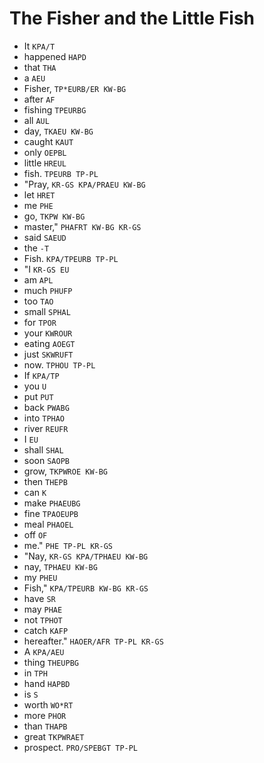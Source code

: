 # The Fisher and the Little Fish

* It `KPA/T`
* happened `HAPD`
* that `THA`
* a `AEU`
* Fisher, `TP*EURB/ER KW-BG`
* after `AF`
* fishing `TPEURBG`
* all `AUL`
* day, `TKAEU KW-BG`
* caught `KAUT`
* only `OEPBL`
* little `HREUL`
* fish. `TPEURB TP-PL`
* "Pray, `KR-GS KPA/PRAEU KW-BG`
* let `HRET`
* me `PHE`
* go, `TKPW KW-BG`
* master," `PHAFRT KW-BG KR-GS`
* said `SAEUD`
* the `-T`
* Fish. `KPA/TPEURB TP-PL`
* "I `KR-GS EU`
* am `APL`
* much `PHUFP`
* too `TAO`
* small `SPHAL`
* for `TPOR`
* your `KWROUR`
* eating `AOEGT`
* just `SKWRUFT`
* now. `TPHOU TP-PL`
* If `KPA/TP`
* you `U`
* put `PUT`
* back `PWABG`
* into `TPHAO`
* river `REUFR`
* I `EU`
* shall `SHAL`
* soon `SAOPB`
* grow, `TKPWROE KW-BG`
* then `THEPB`
* can `K`
* make `PHAEUBG`
* fine `TPAOEUPB`
* meal `PHAOEL`
* off `OF`
* me." `PHE TP-PL KR-GS`
* "Nay, `KR-GS KPA/TPHAEU KW-BG`
* nay, `TPHAEU KW-BG`
* my `PHEU`
* Fish," `KPA/TPEURB KW-BG KR-GS`
* have `SR`
* may `PHAE`
* not `TPHOT`
* catch `KAFP`
* hereafter." `HAOER/AFR TP-PL KR-GS`
* A `KPA/AEU`
* thing `THEUPBG`
* in `TPH`
* hand `HAPBD`
* is `S`
* worth `WO*RT`
* more `PHOR`
* than `THAPB`
* great `TKPWRAET`
* prospect. `PRO/SPEBGT TP-PL`
